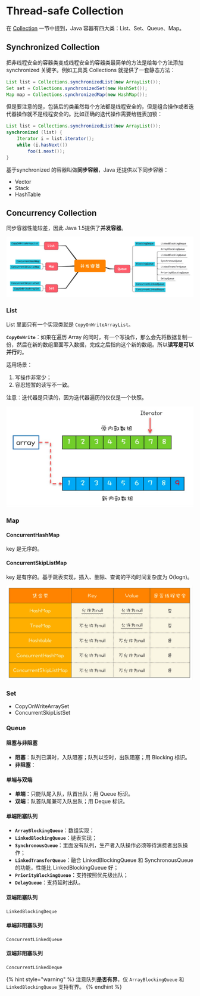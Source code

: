 # Thread-safe Collection

在 [Collection](../class-libraries/collection.md) 一节中提到，Java 容器有四大类：List、Set、Queue、Map。

## Synchronized Collection

把非线程安全的容器类变成线程安全的容器类最简单的方法是给每个方法添加 synchronized 关键字。例如工具类 Collections 就提供了一套静态方法：

```java
List list = Collections.synchronizedList(new ArrayList());
Set set = Collections.synchronizedSet(new HashSet());
Map map = Collections.synchronizedMap(new HashMap());
```

但是要注意的是，包装后的类虽然每个方法都是线程安全的，但是组合操作或者迭代器操作就不是线程安全的。比如正确的迭代操作需要给链表加锁：

```java
List list = Collections.synchronizedList(new ArrayList()); 
synchronized (list) { 
    Iterator i = list.iterator(); 
    while (i.hasNext()) 
        foo(i.next());
}
```

基于synchronized 的容器叫做**同步容器**，Java 还提供以下同步容器：

* Vector
* Stack
* HashTable

## Concurrency Collection

同步容器性能较差，因此 Java 1.5提供了**并发容器**。

![](../../.gitbook/assets/image%20%28173%29.png)

### List

List 里面只有一个实现类就是 `CopyOnWriteArrayList`。

**`CopyOnWrite`**：如果在遍历 Array 的同时，有一个写操作，那么会先将数据复制一份，然后在新的数组里面写入数据，完成之后指向这个新的数组。所以**读写是可以并行**的。

适用场景：

1. 写操作非常少；
2. 容忍短暂的读写不一致。

注意：迭代器是只读的，因为迭代器遍历的仅仅是一个快照。

![](../../.gitbook/assets/image%20%2853%29.png)

### Map

#### ConcurrentHashMap

key 是无序的。

#### ConcurrentSkipListMap

key 是有序的。基于跳表实现，插入、删除、查询的平均时间复杂度为 O\(logn\)。

![](../../.gitbook/assets/image%20%28177%29.png)

### Set

* CopyOnWriteArraySet
* ConcurrentSkipListSet

### Queue

#### 阻塞与非阻塞

* **阻塞**：队列已满时，入队阻塞；队列以空时，出队阻塞；用 Blocking 标识。
* **非阻塞**：

#### 单端与双端

* **单端**：只能队尾入队，队首出队；用 Queue 标识。
* **双端**：队首队尾兼可入队出队；用 Deque 标识。

#### 单端阻塞队列

* **`ArrayBlockingQueue`**：数组实现；
* **`LinkedBlockingQueue`**：链表实现；
* **`SynchronousQueue`**：里面没有队列，生产者入队操作必须等待消费者出队操作；
* **`LinkedTransferQueue`**：融合 LinkedBlockingQueue 和 SynchronousQueue 的功能，性能比 LinkedBlockingQueue 好；
* **`PriorityBlockingQueue`**：支持按照优先级出队；
* **`DelayQueue`**：支持延时出队。

#### 双端阻塞队列

`LinkedBlockingDeque`

#### 单端非阻塞队列

`ConcurrentLinkedQueue`

#### 双端非阻塞队列

`ConcurrentLinkedDeque`

{% hint style="warning" %}
注意队列**是否有界**，仅 `ArrayBlockingQueue` 和 `LinkedBlockingQueue` 支持有界。
{% endhint %}

